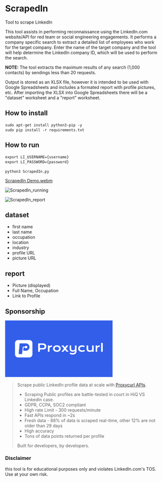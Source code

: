 # ScrapedIn
Tool to scrape LinkedIn

This tool assists in performing reconnaissance using the LinkedIn.com website/API for red team or social engineering engagements. It performs a company specific search to extract a detailed list of employees who work for the target company. Enter the name of the target company and the tool will help determine the LinkedIn company ID, which will be used to perform the search.

**NOTE:** The tool extracts the maximum results of any search (1,000 contacts) by sendings less than 20 requests. 

Output is stored as an XLSX file, however it is intended to be used with Google Spreadsheets and includes a formated report with profile pictures, etc. After importing the XLSX into Google Spreadsheets there will be a "dataset" worksheet and a "report" worksheet.

## How to install
```
sudo apt-get install python3-pip -y
sudo pip install -r requirements.txt
```

## How to run

```
export LI_USERNAME={username}
export LI_PASSWORD={password}
```

`python3 ScrapedIn.py`

[ScrapedIn Demo.webm](https://github.com/dchrastil/ScrapedIn/assets/26440487/6f7888f9-2fe3-49d7-b6a3-229e508a9da3)

![ScrapedIn_running](https://github.com/dchrastil/ScrapedIn/assets/26440487/dc99742e-0b73-4aa7-ae1c-34ee6ab1eb25)

![ScrapedIn_report](https://github.com/dchrastil/ScrapedIn/assets/26440487/ac563397-391d-4059-89df-cb7305b6163a)


## dataset
- first name
- last name
- occupation
- location
- industry
- profile URL
- picture URL

## report
- Picture (displayed)
- Full Name, Occupation
- Link to Profile

## Sponsorship
[<img src="proxycurl.png" width=350>](https://nubela.co/proxycurl?utm_campaign=influencer_marketing&utm_source=github&utm_medium=social&utm_content=daniel_chrastil_scrapedin)

> Scrape public LinkedIn profile data at scale with [Proxycurl APIs](https://nubela.co/proxycurl?utm_campaign=influencer_marketing&utm_source=github&utm_medium=social&utm_content=daniel_chrastil_scrapedin).
> - Scraping Public profiles are battle-tested in court in HiQ VS LinkedIn case.
> - GDPR, CCPA, SOC2 compliant
> - High rate Limit - 300 requests/minute
> - Fast APIs respond in ~2s
> - Fresh data - 88% of data is scraped real-time, other 12% are not older than 29 days
> - High accuracy
> - Tons of data points returned per profile
>
> Built for developers, by developers.

### Disclaimer
this tool is for educational purposes only and violates LinkedIn.com's TOS. Use at your own risk.


